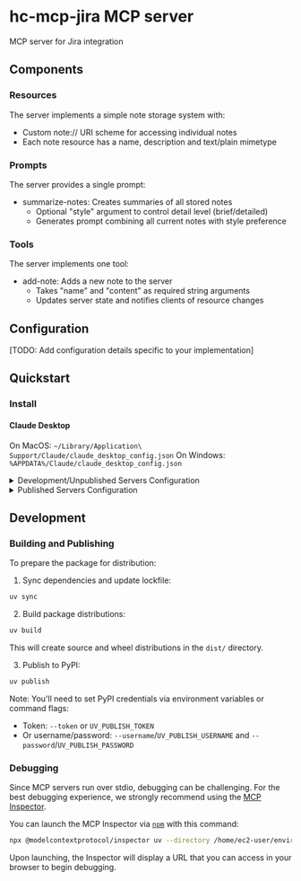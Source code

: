 # hc-mcp-jira MCP server

MCP server for Jira integration

## Components

### Resources

The server implements a simple note storage system with:
- Custom note:// URI scheme for accessing individual notes
- Each note resource has a name, description and text/plain mimetype

### Prompts

The server provides a single prompt:
- summarize-notes: Creates summaries of all stored notes
  - Optional "style" argument to control detail level (brief/detailed)
  - Generates prompt combining all current notes with style preference

### Tools

The server implements one tool:
- add-note: Adds a new note to the server
  - Takes "name" and "content" as required string arguments
  - Updates server state and notifies clients of resource changes

## Configuration

[TODO: Add configuration details specific to your implementation]

## Quickstart

### Install

#### Claude Desktop

On MacOS: `~/Library/Application\ Support/Claude/claude_desktop_config.json`
On Windows: `%APPDATA%/Claude/claude_desktop_config.json`

<details>
  <summary>Development/Unpublished Servers Configuration</summary>
  ```
  "mcpServers": {
    "hc-mcp-jira": {
      "command": "uv",
      "args": [
        "--directory",
        "/home/ec2-user/environment/Infra/hc-tools/hc-mcp-jira",
        "run",
        "hc-mcp-jira"
      ]
    }
  }
  ```
</details>

<details>
  <summary>Published Servers Configuration</summary>
  ```
  "mcpServers": {
    "hc-mcp-jira": {
      "command": "uvx",
      "args": [
        "hc-mcp-jira"
      ]
    }
  }
  ```
</details>

## Development

### Building and Publishing

To prepare the package for distribution:

1. Sync dependencies and update lockfile:
```bash
uv sync
```

2. Build package distributions:
```bash
uv build
```

This will create source and wheel distributions in the `dist/` directory.

3. Publish to PyPI:
```bash
uv publish
```

Note: You'll need to set PyPI credentials via environment variables or command flags:
- Token: `--token` or `UV_PUBLISH_TOKEN`
- Or username/password: `--username`/`UV_PUBLISH_USERNAME` and `--password`/`UV_PUBLISH_PASSWORD`

### Debugging

Since MCP servers run over stdio, debugging can be challenging. For the best debugging
experience, we strongly recommend using the [MCP Inspector](https://github.com/modelcontextprotocol/inspector).


You can launch the MCP Inspector via [`npm`](https://docs.npmjs.com/downloading-and-installing-node-js-and-npm) with this command:

```bash
npx @modelcontextprotocol/inspector uv --directory /home/ec2-user/environment/Infra/hc-tools/hc-mcp-jira run hc-mcp-jira
```


Upon launching, the Inspector will display a URL that you can access in your browser to begin debugging.